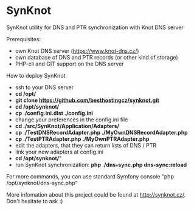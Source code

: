 # SynKnot
SynKnot utility for DNS and PTR synchronization with Knot DNS server

Prerequisites:
 - own Knot DNS server (https://www.knot-dns.cz/)
 - own database of DNS and PTR records (or other kind of storage)
 - PHP-cli and GIT support on the DNS server

How to deploy SynKnot:
 - ssh to your DNS server
 - **cd /opt/**
 - **git clone https://github.com/besthostingcz/synknot.git**
 - **cd /opt/synknot/**
 - **cp ./config.ini.dist ./config.ini**
 - change your preferences in the config.ini file
 - **cd ./src/SynKnot/Application/Adapters/**
 - **cp ./TestDNSRecordAdapter.php ./MyOwnDNSRecordAdapter.php**
 - **cp ./TestPTRAdapter.php ./MyOwnPTRAdapter.php**
 - edit the adapters, that they can return lists of DNS / PTR
 - link your new adapters at config.ini
 - **cd /opt/synknot/**"
 - run SynKnot synchronization: **php ./dns-sync.php dns-sync:reload**

For more commands, you can use standard Symfony console "php /opt/synknot/dns-sync.php"

More infomation about this project could be found at http://synknot.cz/. Don't hesitate to ask :)
